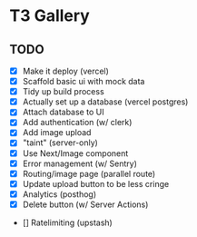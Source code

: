 # T3 Gallery

## TODO

- [x] Make it deploy (vercel)
- [x] Scaffold basic ui with mock data
- [x] Tidy up build process
- [x] Actually set up a database (vercel postgres)
- [x] Attach database to UI
- [x] Add authentication (w/ clerk)
- [x] Add image upload
- [x] "taint" (server-only)
- [x] Use Next/Image component
- [x] Error management (w/ Sentry)
- [x] Routing/image page (parallel route)
- [x] Update upload button to be less cringe
- [x] Analytics (posthog)
- [x] Delete button (w/ Server Actions)
- [] Ratelimiting (upstash)

